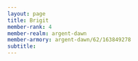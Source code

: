 ```yaml
---
layout: page
title: Brigit
member-rank: 4
member-realm: argent-dawn
member-armory: argent-dawn/62/163849278
subtitle: 
---
```



